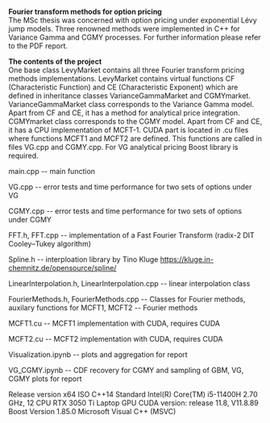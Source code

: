 **Fourier transform methods for option pricing**  
The MSc thesis was concerned with option pricing under exponential Lévy jump models. Three renowned methods were implemented in C++ for Variance Gamma and CGMY processes. For further information please refer to the PDF report.

**The contents of the project**  
One base class LevyMarket contains all three Fourier transform pricing methods implementations. LevyMarket contains virtual functions CF (Characteristic Function) and CE (Characteristic Exponent) which are defined in inheritance classes VarianceGammaMarket and CGMYmarket. VarianceGammaMarket class corresponds to the Variance Gamma model. Apart from CF and CE, it has a method for analytical price integration. CGMYmarket class corresponds to the CGMY model. Apart from CF and CE, it has a CPU implementation of MCFT-1.
CUDA part is located in .cu files where functions MCFT1 and MCFT2 are defined. This functions are called in files VG.cpp and CGMY.cpp. For VG analytical pricing Boost library is required.

main.cpp
-- main function

VG.cpp
-- error tests and time performance for two sets of options under VG

CGMY.cpp
-- error tests and time performance for two sets of options under CGMY

FFT.h, FFT.cpp 
-- implementation of a Fast Fourier Transform (radix-2 DIT Cooley–Tukey algorithm)

Spline.h
-- interploation library by Tino Kluge https://kluge.in-chemnitz.de/opensource/spline/

LinearInterpolation.h, LinearInterpolation.cpp
-- linear interpolation class

FourierMethods.h, FourierMethods.cpp
-- Classes for Fourier methods, auxilary functions for MCFT1, MCFT2
-- Fourier methods

MCFT1.cu
-- MCFT1 implementation with CUDA, requires CUDA 

MCFT2.cu
-- MCFT2 implementation with CUDA, requires CUDA 

Visualization.ipynb
-- plots and aggregation for report

VG_CGMY.ipynb
-- CDF recovery for CGMY and sampling of GBM, VG, CGMY plots for report

Release version x64
ISO C++14 Standard
Intel(R) Core(TM) i5-11400H 2.70 GHz, 12 CPU
RTX 3050 Ti Laptop GPU
CUDA version: release 11.8, V11.8.89
Boost Version 1.85.0
Microsoft Visual C++ (MSVC)
